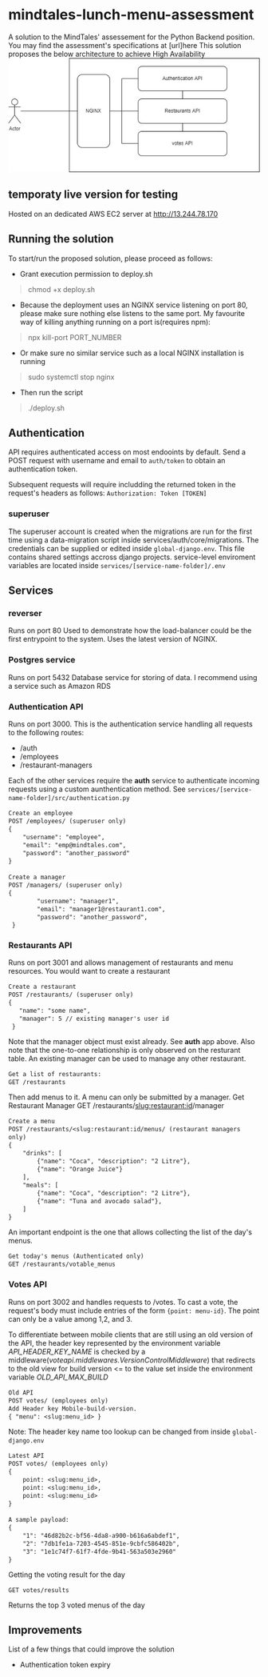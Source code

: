 
# mindtales-lunch-menu-assessment

A solution to the MindTales' assessement for the Python Backend position. You may find the assessment's specifications at [url]here
This solution proposes the below architecture to achieve High Availability
![Interaction Diagram](./mind-tales-diagam.jpg)

## temporaty live version for testing
Hosted on an dedicated AWS EC2 server at http://13.244.78.170

## Running the solution
To start/run the proposed solution, please proceed as follows:
* Grant execution permission to deploy.sh

> chmod +x deploy.sh

* Because the deployment uses an NGINX service listening on port 80, please make sure nothing else listens to the same port. My favourite way of killing anything running on a port is(requires npm):

> npx kill-port PORT_NUMBER

* Or make sure no similar service such as a local NGINX installation is running

> sudo systemctl stop nginx

* Then run the script

> ./deploy.sh

## Authentication
API requires authenticated access on most endooints by default. Send a POST request with username and email to `auth/token` to obtain an authentication token.

Subsequent requests will require includding the returned token in the request's headers as follows:
`Authorization: Token [TOKEN]`

### superuser
The superuser account is created when the migrations are run for the first time using a data-migration script inside services/auth/core/migrations. The credentials can be supplied or edited inside `global-django.env`. This file contains shared settings accross django projects. service-level enviroment variables are located inside `services/[service-name-folder]/.env`

## Services
### reverser
Runs on port 80
Used to demonstrate how the load-balancer could be the first entrypoint to the system. Uses the latest version of NGINX.

### Postgres service
Runs on port 5432
Database service for storing of data. 
I recommend using a service such as Amazon RDS 

### Authentication API
Runs on port 3000. This is the authentication service handling all requests to the following routes:

- /auth
- /employees
- /restaurant-managers

Each of the other services require the **auth** service to authenticate incoming requests using a custom aunthentication method. See `services/[service-name-folder]/src/authentication.py`


    Create an employee
    POST /employees/ (superuser only)
    {
        "username": "employee",
        "email": "emp@mindtales.com",
        "password": "another_password"
    }

    Create a manager
    POST /managers/ (superuser only)
    {
            "username": "manager1",
            "email": "manager1@restaurant1.com",
            "password": "another_password",
     }


### Restaurants API
Runs on port 3001 and allows management of restaurants and menu resources.
You would want to create a restaurant

    Create a restaurant
    POST /restaurants/ (superuser only)
    {
       "name": "some name",
       "manager": 5 // existing manager's user id
     }

Note that the manager object must exist already. See **auth** app above. Also note that the one-to-one relationship is only observed on the resturant table. An existing manager can be used to manage any other restaurant.

    Get a list of restaurants:
    GET /restaurants

Then add menus to it. A menu can only be submitted by a manager. 
    Get Restaurant Manager
    GET /restaurants/<slug:restaurant:id>/manager


    Create a menu
    POST /restaurants/<slug:restaurant:id/menus/ (restaurant managers only)
    {
        "drinks": [
            {"name": "Coca", "description": "2 Litre"},
            {"name": "Orange Juice"}
        ],
        "meals": [
            {"name": "Coca", "description": "2 Litre"},
            {"name": "Tuna and avocado salad"},
        ]
    }
An important endpoint is the one that allows collecting the list of the day's menus. 

    Get today's menus (Authenticated only)
    GET /restaurants/votable_menus

### Votes API
Runs on port 3002 and handles requests to /votes.
To cast a vote, the request's body must include entries of the form `{point: menu-id}`. The point can only be a value among 1,2, and 3. 

To differentiate between mobile clients that are still using an old version of the API, the header key represented by the environment variable  *API_HEADER_KEY_NAME* is checked by a middleware(*voteapi.middlewares.VersionControlMiddleware*) that redirects to the old view for build version <= to the value set inside the environment variable *OLD_API_MAX_BUILD*

	

    Old API
    POST votes/ (employees only)
    Add Header key Mobile-build-version.
    { "menu": <slug:menu_id> }
	
Note: The header key name too lookup can be changed from inside `global-django.env`

	Latest API
    POST votes/ (employees only)
    {
    	point: <slug:menu_id>,
        point: <slug:menu_id>,
    	point: <slug:menu_id>
    }

    A sample payload:
    {
        "1": "46d82b2c-bf56-4da8-a900-b616a6abdef1",
        "2": "7db1fe1a-7203-4545-851e-9cbfc586402b",
        "3": "1e1c74f7-61f7-4fde-9b41-563a503e2960"
    }

Getting the voting result for the day

    GET votes/results 
Returns the top 3 voted menus of the day

## Improvements
List of a few things that could improve the solution
- Authentication token expiry
